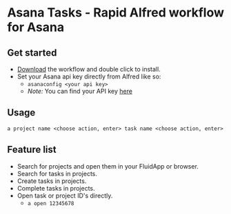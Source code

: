 Asana Tasks - Rapid Alfred workflow for Asana
===

## Get started

- [Download](https://github.com/Springest/alfred-asana-tasks/raw/master/Asana%20Tasks.alfredworkflow) the
  workflow and double click to install.
- Set your Asana api key directly from Alfred like so:
  - `asanaconfig <your api key>`
  - _Note:_ You can find your API key [here](http://app.asana.com/-/account_api)

## Usage

`a project name <choose action, enter> task name <choose action, enter>`

## Feature list

- Search for projects and open them in your FluidApp or browser.
- Search for tasks in projects.
- Create tasks in projects.
- Complete tasks in projects.
- Open task or project ID's directly.
  - `a open 12345678`
